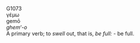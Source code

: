 <body>
  <p>G1073<br>  γέμω  <br> gemō  <br><i>ghem‘-o </i><br>A primary verb; to <i>swell</i> out, that is, <i>be</i> <i>full:</i> - be full.<br></p>
 </body>